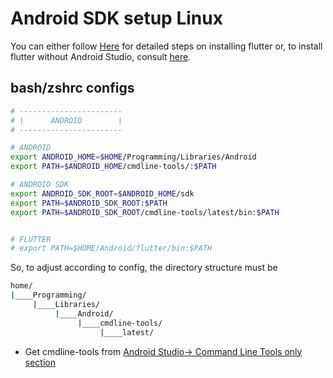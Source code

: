 # Android SDK setup Linux

You can either follow [Here](https://www.how2shout.com/linux/2-ways-to-install-flutter-on-ubuntu-20-04-18-04-21-04-linux/) for detailed steps on installing flutter or, to install flutter without Android Studio, consult [here](https://medbenzekri219.medium.com/install-flutter-without-android-studio-linux-48d63d888612).

## bash/zshrc configs

```bash
# -----------------------
# |      ANDROID        |
# -----------------------

# ANDROID
export ANDROID_HOME=$HOME/Programming/Libraries/Android
export PATH=$ANDROID_HOME/cmdline-tools/:$PATH

# ANDROID SDK
export ANDROID_SDK_ROOT=$ANDROID_HOME/sdk
export PATH=$ANDROID_SDK_ROOT:$PATH
export PATH=$ANDROID_SDK_ROOT/cmdline-tools/latest/bin:$PATH


# FLUTTER
# export PATH=$HOME/Android/flutter/bin:$PATH

```

So, to adjust according to config, the directory structure must be

```bash
home/
|____Programming/
     |____Libraries/
          |____Android/
               |____cmdline-tools/
                    |____latest/
```

* Get cmdline-tools from [Android Studio-> Command Line Tools only section](https://developer.android.com/studio)
